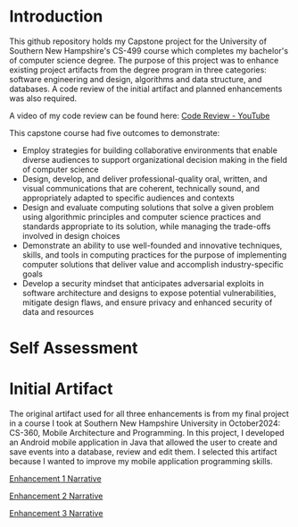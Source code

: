 # Introduction
This github repository holds my Capstone project for the University of Southern New Hampshire's CS-499 course which completes my bachelor's of computer science degree. The purpose of this project was to enhance existing project artifacts from the degree program in three categories: software engineering and design, algorithms and data structure, and databases. A code review of the initial artifact and planned enhancements was also required.

A video of my code review can be found here: [Code Review - YouTube](https://youtu.be/XsEBWYWNU5w)

This capstone course had five outcomes to demonstrate:

* Employ strategies for building collaborative environments that enable diverse audiences to support organizational decision making in the field of computer science
* Design, develop, and deliver professional-quality oral, written, and visual communications that are coherent, technically sound, and appropriately adapted to specific audiences and contexts
* Design and evaluate computing solutions that solve a given problem using algorithmic principles and computer science practices and standards appropriate to its solution, while managing the trade-offs involved in design choices
* Demonstrate an ability to use well-founded and innovative techniques, skills, and tools in computing practices for the purpose of implementing computer solutions that deliver value and accomplish industry-specific goals
* Develop a security mindset that anticipates adversarial exploits in software architecture and designs to expose potential vulnerabilities, mitigate design flaws, and ensure privacy and enhanced security of data and resources


# Self Assessment


# Initial Artifact
The original artifact used for all three enhancements is from my final project in a course I took at Southern New Hampshire University in October2024: CS-360, Mobile Architecture and Programming. In this project, I developed an Android mobile application in Java that allowed the user to create and save events into a database, review and edit them.  I selected this artifact because I wanted to improve my mobile application programming skills.

[Enhancement 1 Narrative](https://github.com/MJSNHU/Capstone/blob/main/Enhancement%201.md)

[Enhancement 2 Narrative](https://github.com/MJSNHU/Capstone/blob/main/Enhancement%202.md)

[Enhancement 3 Narrative](https://github.com/MJSNHU/Capstone/blob/main/Enhancement%203.md)

